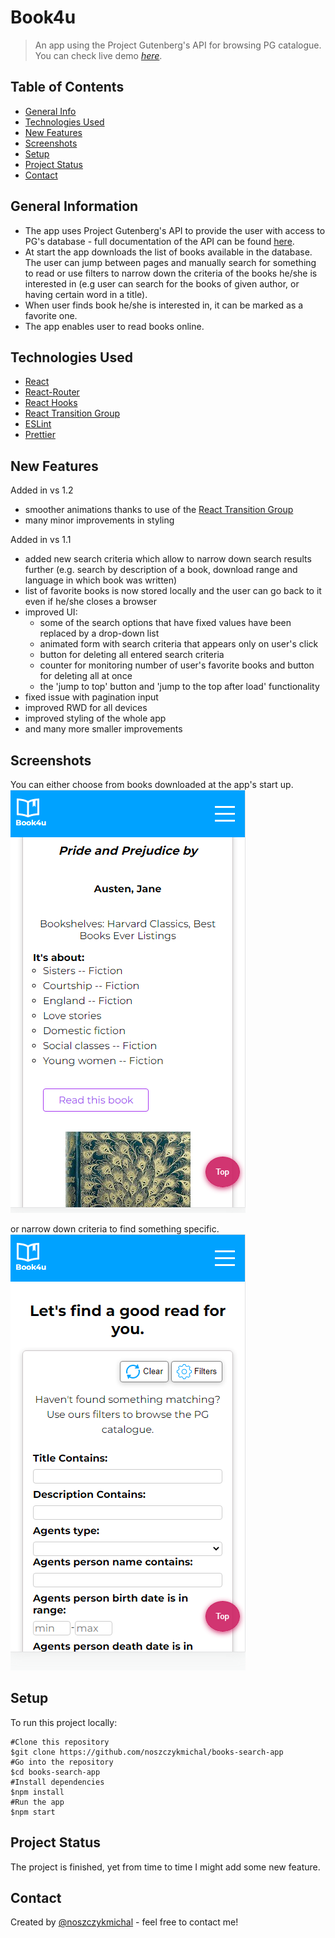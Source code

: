 # Book4u

> An app using the Project Gutenberg's API for browsing PG catalogue.  
> You can check live demo [_here_](https://book4u-b0a2a.web.app/).

## Table of Contents

- [General Info](#general-information)
- [Technologies Used](#technologies-used)
- [New Features](#new-features)
- [Screenshots](#screenshots)
- [Setup](#setup)
- [Project Status](#project-status)
- [Contact](#contact)

## General Information

- The app uses Project Gutenberg's API to provide the user with access to PG's database - full documentation of the API can be found [here](https://gnikdroy.pythonanywhere.com/docs/).
- At start the app downloads the list of books available in the database. The user can jump between pages and manually search for something to read or use filters to narrow down the criteria of the books he/she is interested in (e.g user can search for the books of given author, or having certain word in a title).
- When user finds book he/she is interested in, it can be marked as a favorite one.
- The app enables user to read books online.

## Technologies Used

- [React](https://reactjs.org/blog/2022/03/29/react-v18.html)
- [React-Router](https://github.com/remix-run/react-router)
- [React Hooks](https://reactjs.org/docs/hooks-intro.html)
- [React Transition Group](https://reactcommunity.org/react-transition-group/)
- [ESLint](https://www.npmjs.com/package/eslint)
- [Prettier](https://www.npmjs.com/package/prettier)

## New Features

Added in vs 1.2

- smoother animations thanks to use of the [React Transition Group](https://reactcommunity.org/react-transition-group/)
- many minor improvements in styling

Added in vs 1.1

- added new search criteria which allow to narrow down search results further (e.g. search by description of a book, download range and language in which book was written)
- list of favorite books is now stored locally and the user can go back to it even if he/she closes a browser
- improved UI:
  - some of the search options that have fixed values have been replaced by a drop-down list
  - animated form with search criteria that appears only on user's click
  - button for deleting all entered search criteria
  - counter for monitoring number of user's favorite books and button for deleting all at once
  - the 'jump to top' button and 'jump to the top after load' functionality
- fixed issue with pagination input
- improved RWD for all devices
- improved styling of the whole app
- and many more smaller improvements

## Screenshots

You can either choose from books downloaded at the app's start up.  
![Example screenshot](./img/screenshot.png)

or narrow down criteria to find something specific.  
![Example screenshot](./img/screenshot2.png)

## Setup

To run this project locally:

```
#Clone this repository
$git clone https://github.com/noszczykmichal/books-search-app
#Go into the repository
$cd books-search-app
#Install dependencies
$npm install
#Run the app
$npm start
```

## Project Status

The project is finished, yet from time to time I might add some new feature.

## Contact

Created by [@noszczykmichal](https://noszczykmichal.github.io/portfolio/index.html#contact) - feel free to contact me!
